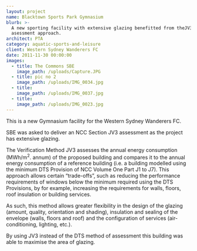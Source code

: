 ```yaml
---
layout: project
name: Blacktown Sports Park Gymnasium
blurb: >-
  A new sporting facility with extensive glazing benefitted from theJV3
  asessment approach.
architect: PTA
category: aquatic-sports-and-leisure
client: Western Sydney Wanderers FC
date: 2011-11-30 00:00:00
images:
  - title: The Commons SBE
    image_path: /uploads/Capture.JPG
  - title: pic no 2
    image_path: /uploads/IMG_0034.jpg
  - title:
    image_path: /uploads/IMG_0037.jpg
  - title:
    image_path: /uploads/IMG_0023.jpg
---
```



This is a new Gymnasium facility for the Western Sydney Wanderers FC.

SBE was asked to deliver an NCC Section JV3 assessment as the project has extensive glazing.

The Verification Method JV3 assesses the annual energy consumption (MWh/m<sup>2</sup>. annum) of the proposed building and compares it to the annual energy consumption of a reference building (i.e. a building modelled using the minimum DTS Provision of NCC Volume One Part J1 to J7). This approach allows certain “trade-offs”, such as reducing the performance requirements of windows below the minimum required using the DTS Provisions, by for example, increasing the requirements for walls, floors, roof insulation or building services.

As such, this method allows greater flexibility in the design of the glazing (amount, quality, orientation and shading), insulation and sealing of the envelope (walls, floors and roof) and the configuration of services (air-conditioning, lighting, etc.).

By using JV3 instead of the DTS method of assessment this building was able to maximise the area of glazing.